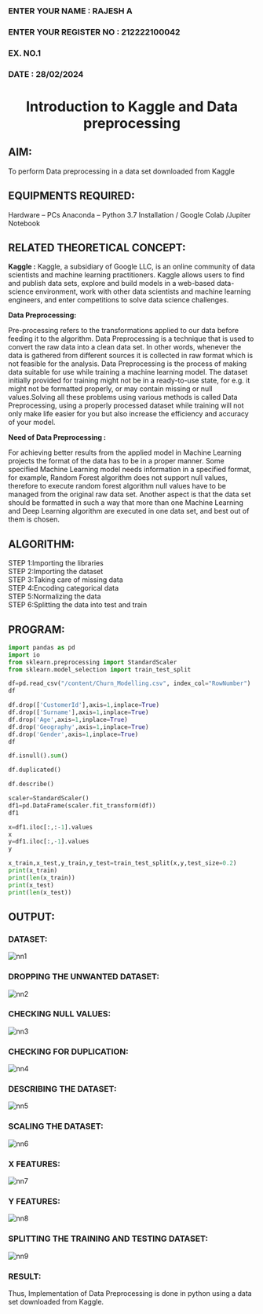 <H3>ENTER YOUR NAME : RAJESH A</H3>
<H3>ENTER YOUR REGISTER NO : 212222100042</H3>
<H3>EX. NO.1</H3>
<H3>DATE : 28/02/2024</H3>
<H1 ALIGN =CENTER> Introduction to Kaggle and Data preprocessing</H1>

## AIM:

To perform Data preprocessing in a data set downloaded from Kaggle

## EQUIPMENTS REQUIRED:
Hardware – PCs
Anaconda – Python 3.7 Installation / Google Colab /Jupiter Notebook

## RELATED THEORETICAL CONCEPT:

**Kaggle :**
Kaggle, a subsidiary of Google LLC, is an online community of data scientists and machine learning practitioners. Kaggle allows users to find and publish data sets, explore and build models in a web-based data-science environment, work with other data scientists and machine learning engineers, and enter competitions to solve data science challenges.

**Data Preprocessing:**

Pre-processing refers to the transformations applied to our data before feeding it to the algorithm. Data Preprocessing is a technique that is used to convert the raw data into a clean data set. In other words, whenever the data is gathered from different sources it is collected in raw format which is not feasible for the analysis.
Data Preprocessing is the process of making data suitable for use while training a machine learning model. The dataset initially provided for training might not be in a ready-to-use state, for e.g. it might not be formatted properly, or may contain missing or null values.Solving all these problems using various methods is called Data Preprocessing, using a properly processed dataset while training will not only make life easier for you but also increase the efficiency and accuracy of your model.

**Need of Data Preprocessing :**

For achieving better results from the applied model in Machine Learning projects the format of the data has to be in a proper manner. Some specified Machine Learning model needs information in a specified format, for example, Random Forest algorithm does not support null values, therefore to execute random forest algorithm null values have to be managed from the original raw data set.
Another aspect is that the data set should be formatted in such a way that more than one Machine Learning and Deep Learning algorithm are executed in one data set, and best out of them is chosen.


## ALGORITHM:
STEP 1:Importing the libraries<BR>
STEP 2:Importing the dataset<BR>
STEP 3:Taking care of missing data<BR>
STEP 4:Encoding categorical data<BR>
STEP 5:Normalizing the data<BR>
STEP 6:Splitting the data into test and train<BR>

##  PROGRAM:
```py
import pandas as pd
import io
from sklearn.preprocessing import StandardScaler
from sklearn.model_selection import train_test_split
```
```py
df=pd.read_csv("/content/Churn_Modelling.csv", index_col="RowNumber")
df
```
```py
df.drop(['CustomerId'],axis=1,inplace=True)
df.drop(['Surname'],axis=1,inplace=True)
df.drop('Age',axis=1,inplace=True)
df.drop('Geography',axis=1,inplace=True)
df.drop('Gender',axis=1,inplace=True)
df
```
```py
df.isnull().sum()
```
```py
df.duplicated()
```
```py
df.describe()
```
```py
scaler=StandardScaler()
df1=pd.DataFrame(scaler.fit_transform(df))
df1
```
```py
x=df1.iloc[:,:-1].values
x
y=df1.iloc[:,-1].values
y
```
```py
x_train,x_test,y_train,y_test=train_test_split(x,y,test_size=0.2)
print(x_train)
print(len(x_train))
print(x_test)
print(len(x_test))
```

## OUTPUT:
### DATASET:
![nn1](https://github.com/Rajeshanbu/Ex-1-NN/assets/118924713/02a6ee63-035a-4f1b-bdb2-c34435c3a12a)

### DROPPING THE UNWANTED DATASET:
![nn2](https://github.com/Rajeshanbu/Ex-1-NN/assets/118924713/a5b0682d-5603-492b-a066-57cc38e631f9)

### CHECKING NULL VALUES:
![nn3](https://github.com/Rajeshanbu/Ex-1-NN/assets/118924713/0e93eebc-4282-400d-be9a-0fb754e769ae)


### CHECKING FOR DUPLICATION:
![nn4](https://github.com/Rajeshanbu/Ex-1-NN/assets/118924713/906b75bc-e03d-4634-aeea-ad6061830f66)


### DESCRIBING THE DATASET:
![nn5](https://github.com/Rajeshanbu/Ex-1-NN/assets/118924713/c4ad4b90-cf84-4a4a-9ce3-3798b675816a)

### SCALING THE DATASET:
![nn6](https://github.com/Rajeshanbu/Ex-1-NN/assets/118924713/731c3551-32dc-48e0-8ee1-0776196a816b)

### X FEATURES:
![nn7](https://github.com/Rajeshanbu/Ex-1-NN/assets/118924713/5f351a71-41dd-47ce-ae1d-948a917aa79d)


### Y FEATURES:
![nn8](https://github.com/Rajeshanbu/Ex-1-NN/assets/118924713/4f1b8df4-ba2a-45ec-b188-7e8d628c4d73)

### SPLITTING THE TRAINING AND TESTING DATASET:
![nn9](https://github.com/Rajeshanbu/Ex-1-NN/assets/118924713/1e635229-4ccc-4aeb-a97e-b3ade9fd2a65)


### RESULT:
Thus, Implementation of Data Preprocessing is done in python  using a data set downloaded from Kaggle.



